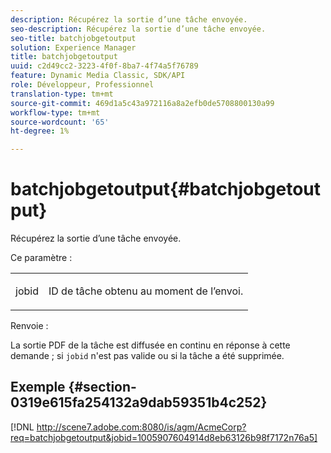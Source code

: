 ```yaml
---
description: Récupérez la sortie d’une tâche envoyée.
seo-description: Récupérez la sortie d’une tâche envoyée.
seo-title: batchjobgetoutput
solution: Experience Manager
title: batchjobgetoutput
uuid: c2d49cc2-3223-4f0f-8ba7-4f74a5f76789
feature: Dynamic Media Classic, SDK/API
role: Développeur, Professionnel
translation-type: tm+mt
source-git-commit: 469d1a5c43a972116a8a2efb0de5708800130a99
workflow-type: tm+mt
source-wordcount: '65'
ht-degree: 1%

---
```



# batchjobgetoutput{#batchjobgetoutput}

Récupérez la sortie d’une tâche envoyée.

Ce paramètre :

<table id="simpletable_D8AA325968AD4FAEA7B214F0CBBF3F08"> 
 <tr class="strow"> 
  <td class="stentry"> <p> <span class="codeph"> jobid  </span> </p> </td> 
  <td class="stentry"> <p>ID de tâche obtenu au moment de l’envoi. </p> </td> 
 </tr> 
</table>

Renvoie :

La sortie PDF de la tâche est diffusée en continu en réponse à cette demande ; si `jobid` n&#39;est pas valide ou si la tâche a été supprimée.

## Exemple {#section-0319e615fa254132a9dab59351b4c252}

[!DNL http://scene7.adobe.com:8080/is/agm/AcmeCorp?req=batchjobgetoutput&jobid=1005907604914d8eb63126b98f7172n76a5]
